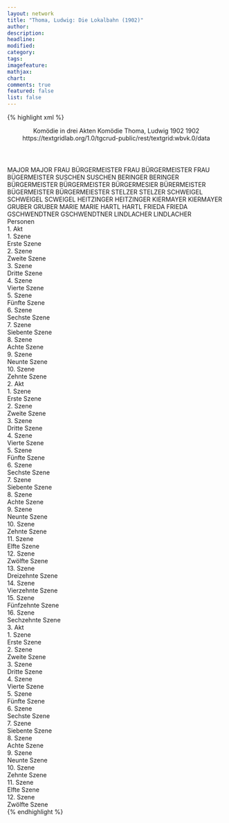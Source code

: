 ```yaml
---
layout: network
title: "Thoma, Ludwig: Die Lokalbahn (1902)"
author:
description:
headline:
modified:
category:
tags:
imagefeature: 
mathjax: 
chart: 
comments: true
featured: false
list: false
---
```

{% highlight xml %}
<?xml-model href="https://raw.githubusercontent.com/DLiNa/project/master/rules/lina.rnc"?><?xml-model href="https://raw.githubusercontent.com/DLiNa/project/master/rules/lina.sch"?>
<play xmlns="http://lina.digital">
  <header>
    <title>Die Lokalbahn</title>
    <subtitle>Komödie in drei Akten</subtitle>
    <genretitle>Komödie</genretitle>
    <author>Thoma, Ludwig</author>
    <date type="print" when="1902">1902</date>
    <date type="premiere" when="1902">1902</date>
    <date type="written"/>
    <source>https://textgridlab.org/1.0/tgcrud-public/rest/textgrid:wbvk.0/data</source>
  </header>
  <personae>
    <character>
      <name>MAJOR</name>
      <alias xml:id="major">
        <name>MAJOR</name>
      </alias>
    </character>
    <character>
      <name>FRAU BÜRGERMEISTER</name>
      <alias xml:id="frau_bürgermeister">
        <name>FRAU BÜRGERMEISTER</name>
      </alias>
      <alias xml:id="frau_bügermeister">
        <name>FRAU BÜGERMEISTER</name>
      </alias>
    </character>
    <character>
      <name>SUSCHEN</name>
      <alias xml:id="suschen">
        <name>SUSCHEN</name>
      </alias>
    </character>
    <character>
      <name>BERINGER</name>
      <alias xml:id="beringer">
        <name>BERINGER</name>
      </alias>
    </character>
    <character>
      <name>BÜRGERMEISTER</name>
      <alias xml:id="bürgermeister">
        <name>BÜRGERMEISTER</name>
      </alias>
      <alias xml:id="bürgermesier">
        <name>BÜRGERMESIER</name>
      </alias>
      <alias xml:id="bürermeister">
        <name>BÜRERMEISTER</name>
      </alias>
      <alias xml:id="bügermeister">
        <name>BÜGERMEISTER</name>
      </alias>
      <alias xml:id="bürgermeiester">
        <name>BÜRGERMEIESTER</name>
      </alias>
    </character>
    <character>
      <name>STELZER</name>
      <alias xml:id="stelzer">
        <name>STELZER</name>
      </alias>
    </character>
    <character>
      <name>SCHWEIGEL</name>
      <alias xml:id="schweigel">
        <name>SCHWEIGEL</name>
      </alias>
      <alias xml:id="scweigel">
        <name>SCWEIGEL</name>
      </alias>
    </character>
    <character>
      <name>HEITZINGER</name>
      <alias xml:id="heitzinger">
        <name>HEITZINGER</name>
      </alias>
    </character>
    <character>
      <name>KIERMAYER</name>
      <alias xml:id="kiermayer">
        <name>KIERMAYER</name>
      </alias>
    </character>
    <character>
      <name>GRUBER</name>
      <alias xml:id="gruber">
        <name>GRUBER</name>
      </alias>
    </character>
    <character>
      <name>MARIE</name>
      <alias xml:id="marie">
        <name>MARIE</name>
      </alias>
    </character>
    <character>
      <name>HARTL</name>
      <alias xml:id="hartl">
        <name>HARTL</name>
      </alias>
    </character>
    <character>
      <name>FRIEDA</name>
      <alias xml:id="frieda">
        <name>FRIEDA</name>
      </alias>
    </character>
    <character>
      <name>GSCHWENDTNER</name>
      <alias xml:id="gschwendtner">
        <name>GSCHWENDTNER</name>
      </alias>
    </character>
    <character>
      <name>LINDLACHER</name>
      <alias xml:id="lindlacher">
        <name>LINDLACHER</name>
      </alias>
    </character>
  </personae>
  <text>
    <div>
      <head>Personen</head>
    </div>
    <div>
      <head>1. Akt</head>
      <div>
        <head>1. Szene</head>
        <div>
          <head>Erste Szene</head>
          <sp who="#major">
            <amount n="14" unit="speech_acts"/>
            <amount n="119" unit="words"/>
            <amount n="14" unit="lines"/>
            <amount n="617" unit="chars"/>
          </sp>
          <sp who="#frau_bürgermeister">
            <amount n="13" unit="speech_acts"/>
            <amount n="179" unit="words"/>
            <amount n="11" unit="lines"/>
            <amount n="906" unit="chars"/>
          </sp>
          <sp who="#suschen">
            <amount n="7" unit="speech_acts"/>
            <amount n="60" unit="words"/>
            <amount n="7" unit="lines"/>
            <amount n="290" unit="chars"/>
          </sp>
        </div>
      </div>
      <div>
        <head>2. Szene</head>
        <div>
          <head>Zweite Szene</head>
          <sp who="#suschen">
            <amount n="8" unit="speech_acts"/>
            <amount n="38" unit="words"/>
            <amount n="8" unit="lines"/>
            <amount n="212" unit="chars"/>
          </sp>
          <sp who="#beringer">
            <amount n="28" unit="speech_acts"/>
            <amount n="402" unit="words"/>
            <amount n="19" unit="lines"/>
            <amount n="2211" unit="chars"/>
          </sp>
          <sp who="#major">
            <amount n="25" unit="speech_acts"/>
            <amount n="418" unit="words"/>
            <amount n="17" unit="lines"/>
            <amount n="2384" unit="chars"/>
          </sp>
          <sp who="#frau_bürgermeister">
            <amount n="9" unit="speech_acts"/>
            <amount n="73" unit="words"/>
            <amount n="8" unit="lines"/>
            <amount n="409" unit="chars"/>
          </sp>
        </div>
      </div>
      <div>
        <head>3. Szene</head>
        <div>
          <head>Dritte Szene</head>
          <sp who="#frau_bürgermeister">
            <amount n="4" unit="speech_acts"/>
            <amount n="34" unit="words"/>
            <amount n="4" unit="lines"/>
            <amount n="178" unit="chars"/>
          </sp>
          <sp who="#major">
            <amount n="3" unit="speech_acts"/>
            <amount n="40" unit="words"/>
            <amount n="3" unit="lines"/>
            <amount n="222" unit="chars"/>
          </sp>
        </div>
      </div>
      <div>
        <head>4. Szene</head>
        <div>
          <head>Vierte Szene</head>
          <sp who="#frau_bürgermeister">
            <amount n="10" unit="speech_acts"/>
            <amount n="75" unit="words"/>
            <amount n="9" unit="lines"/>
            <amount n="390" unit="chars"/>
          </sp>
          <sp who="#bürgermeister">
            <amount n="20" unit="speech_acts"/>
            <amount n="367" unit="words"/>
            <amount n="13" unit="lines"/>
            <amount n="1974" unit="chars"/>
          </sp>
          <sp who="#stelzer">
            <amount n="8" unit="speech_acts"/>
            <amount n="120" unit="words"/>
            <amount n="5" unit="lines"/>
            <amount n="756" unit="chars"/>
          </sp>
          <sp who="#schweigel">
            <amount n="15" unit="speech_acts"/>
            <amount n="201" unit="words"/>
            <amount n="11" unit="lines"/>
            <amount n="1009" unit="chars"/>
          </sp>
          <sp who="#major">
            <amount n="5" unit="speech_acts"/>
            <amount n="18" unit="words"/>
            <amount n="5" unit="lines"/>
            <amount n="104" unit="chars"/>
          </sp>
          <sp who="#scweigel">
            <amount n="1" unit="speech_acts"/>
            <amount n="9" unit="words"/>
            <amount n="1" unit="lines"/>
            <amount n="36" unit="chars"/>
          </sp>
        </div>
      </div>
      <div>
        <head>5. Szene</head>
        <div>
          <head>Fünfte Szene</head>
          <sp who="#suschen">
            <amount n="7" unit="speech_acts"/>
            <amount n="28" unit="words"/>
            <amount n="7" unit="lines"/>
            <amount n="155" unit="chars"/>
          </sp>
          <sp who="#bürgermeister">
            <amount n="2" unit="speech_acts"/>
            <amount n="37" unit="words"/>
            <amount n="1" unit="lines"/>
            <amount n="210" unit="chars"/>
          </sp>
          <sp who="#schweigel">
            <amount n="1" unit="speech_acts"/>
            <amount n="22" unit="words"/>
            <amount n="107" unit="chars"/>
          </sp>
          <sp who="#stelzer">
            <amount n="1" unit="speech_acts"/>
            <amount n="8" unit="words"/>
            <amount n="1" unit="lines"/>
            <amount n="42" unit="chars"/>
          </sp>
          <sp who="#frau_bürgermeister">
            <amount n="5" unit="speech_acts"/>
            <amount n="96" unit="words"/>
            <amount n="3" unit="lines"/>
            <amount n="583" unit="chars"/>
          </sp>
          <sp who="#major">
            <amount n="1" unit="speech_acts"/>
            <amount n="24" unit="words"/>
            <amount n="153" unit="chars"/>
          </sp>
        </div>
      </div>
      <div>
        <head>6. Szene</head>
        <div>
          <head>Sechste Szene</head>
          <sp who="#heitzinger">
            <amount n="10" unit="speech_acts"/>
            <amount n="94" unit="words"/>
            <amount n="9" unit="lines"/>
            <amount n="577" unit="chars"/>
          </sp>
          <sp who="#kiermayer">
            <amount n="24" unit="speech_acts"/>
            <amount n="283" unit="words"/>
            <amount n="19" unit="lines"/>
            <amount n="1455" unit="chars"/>
          </sp>
          <sp who="#bürgermeister">
            <amount n="14" unit="speech_acts"/>
            <amount n="138" unit="words"/>
            <amount n="12" unit="lines"/>
            <amount n="815" unit="chars"/>
          </sp>
          <sp who="#schweigel">
            <amount n="21" unit="speech_acts"/>
            <amount n="251" unit="words"/>
            <amount n="20" unit="lines"/>
            <amount n="1308" unit="chars"/>
          </sp>
          <sp who="#gruber">
            <amount n="9" unit="speech_acts"/>
            <amount n="51" unit="words"/>
            <amount n="9" unit="lines"/>
            <amount n="264" unit="chars"/>
          </sp>
          <sp who="#bürgermeiester">
            <amount n="1" unit="speech_acts"/>
            <amount n="13" unit="words"/>
            <amount n="1" unit="lines"/>
            <amount n="83" unit="chars"/>
          </sp>
          <sp who="#stelzer">
            <amount n="7" unit="speech_acts"/>
            <amount n="51" unit="words"/>
            <amount n="7" unit="lines"/>
            <amount n="292" unit="chars"/>
          </sp>
          <sp who="#kiermayer #gruber">
            <amount n="2" unit="speech_acts"/>
            <amount n="8" unit="words"/>
            <amount n="2" unit="lines"/>
            <amount n="50" unit="chars"/>
          </sp>
        </div>
      </div>
      <div>
        <head>7. Szene</head>
        <div>
          <head>Siebente Szene</head>
          <sp who="#schweigel">
            <amount n="10" unit="speech_acts"/>
            <amount n="226" unit="words"/>
            <amount n="5" unit="lines"/>
            <amount n="1212" unit="chars"/>
          </sp>
          <sp who="#bürgermeister">
            <amount n="10" unit="speech_acts"/>
            <amount n="67" unit="words"/>
            <amount n="10" unit="lines"/>
            <amount n="366" unit="chars"/>
          </sp>
          <sp who="#bügermeister">
            <amount n="1" unit="speech_acts"/>
            <amount n="14" unit="words"/>
            <amount n="1" unit="lines"/>
            <amount n="72" unit="chars"/>
          </sp>
          <sp who="#marie">
            <amount n="1" unit="speech_acts"/>
            <amount n="4" unit="words"/>
            <amount n="1" unit="lines"/>
            <amount n="17" unit="chars"/>
          </sp>
        </div>
      </div>
      <div>
        <head>8. Szene</head>
        <div>
          <head>Achte Szene</head>
          <sp who="#schweigel">
            <amount n="10" unit="speech_acts"/>
            <amount n="159" unit="words"/>
            <amount n="8" unit="lines"/>
            <amount n="765" unit="chars"/>
          </sp>
          <sp who="#bürgermeister">
            <amount n="10" unit="speech_acts"/>
            <amount n="73" unit="words"/>
            <amount n="9" unit="lines"/>
            <amount n="448" unit="chars"/>
          </sp>
          <sp who="#major">
            <amount n="14" unit="speech_acts"/>
            <amount n="164" unit="words"/>
            <amount n="12" unit="lines"/>
            <amount n="925" unit="chars"/>
          </sp>
        </div>
      </div>
      <div>
        <head>9. Szene</head>
        <div>
          <head>Neunte Szene</head>
          <sp who="#frau_bürgermeister">
            <amount n="3" unit="speech_acts"/>
            <amount n="25" unit="words"/>
            <amount n="3" unit="lines"/>
            <amount n="136" unit="chars"/>
          </sp>
          <sp who="#schweigel">
            <amount n="3" unit="speech_acts"/>
            <amount n="49" unit="words"/>
            <amount n="3" unit="lines"/>
            <amount n="230" unit="chars"/>
          </sp>
          <sp who="#major">
            <amount n="1" unit="speech_acts"/>
            <amount n="7" unit="words"/>
            <amount n="1" unit="lines"/>
            <amount n="42" unit="chars"/>
          </sp>
        </div>
      </div>
      <div>
        <head>10. Szene</head>
        <div>
          <head>Zehnte Szene</head>
          <sp who="#bürgermeister">
            <amount n="16" unit="speech_acts"/>
            <amount n="205" unit="words"/>
            <amount n="18" unit="lines"/>
            <amount n="1172" unit="chars"/>
          </sp>
          <sp who="#beringer">
            <amount n="8" unit="speech_acts"/>
            <amount n="41" unit="words"/>
            <amount n="8" unit="lines"/>
            <amount n="246" unit="chars"/>
          </sp>
          <sp who="#schweigel">
            <amount n="14" unit="speech_acts"/>
            <amount n="185" unit="words"/>
            <amount n="12" unit="lines"/>
            <amount n="1001" unit="chars"/>
          </sp>
          <sp who="#bürermeister">
            <amount n="1" unit="speech_acts"/>
            <amount n="8" unit="words"/>
            <amount n="1" unit="lines"/>
            <amount n="56" unit="chars"/>
          </sp>
          <sp who="#suschen">
            <amount n="4" unit="speech_acts"/>
            <amount n="23" unit="words"/>
            <amount n="4" unit="lines"/>
            <amount n="114" unit="chars"/>
          </sp>
          <sp who="#frau_bürgermeister">
            <amount n="7" unit="speech_acts"/>
            <amount n="65" unit="words"/>
            <amount n="9" unit="lines"/>
            <amount n="347" unit="chars"/>
          </sp>
          <sp who="#major">
            <amount n="2" unit="speech_acts"/>
            <amount n="8" unit="words"/>
            <amount n="2" unit="lines"/>
            <amount n="33" unit="chars"/>
          </sp>
          <sp who="#marie">
            <amount n="2" unit="speech_acts"/>
            <amount n="17" unit="words"/>
            <amount n="2" unit="lines"/>
            <amount n="103" unit="chars"/>
          </sp>
          <sp who="#stelzer">
            <amount n="1" unit="speech_acts"/>
            <amount n="14" unit="words"/>
            <amount n="1" unit="lines"/>
            <amount n="90" unit="chars"/>
          </sp>
        </div>
      </div>
    </div>
    <div>
      <head>2. Akt</head>
      <div>
        <head>1. Szene</head>
        <div>
          <head>Erste Szene</head>
          <sp who="#hartl">
            <amount n="22" unit="speech_acts"/>
            <amount n="247" unit="words"/>
            <amount n="16" unit="lines"/>
            <amount n="1506" unit="chars"/>
          </sp>
          <sp who="#bürgermeister">
            <amount n="15" unit="speech_acts"/>
            <amount n="79" unit="words"/>
            <amount n="15" unit="lines"/>
            <amount n="410" unit="chars"/>
          </sp>
          <sp who="#frau_bürgermeister">
            <amount n="7" unit="speech_acts"/>
            <amount n="33" unit="words"/>
            <amount n="7" unit="lines"/>
            <amount n="162" unit="chars"/>
          </sp>
        </div>
      </div>
      <div>
        <head>2. Szene</head>
        <div>
          <head>Zweite Szene</head>
          <sp who="#frau_bürgermeister">
            <amount n="10" unit="speech_acts"/>
            <amount n="81" unit="words"/>
            <amount n="8" unit="lines"/>
            <amount n="437" unit="chars"/>
          </sp>
          <sp who="#bürgermeister">
            <amount n="10" unit="speech_acts"/>
            <amount n="104" unit="words"/>
            <amount n="9" unit="lines"/>
            <amount n="523" unit="chars"/>
          </sp>
        </div>
      </div>
      <div>
        <head>3. Szene</head>
        <div>
          <head>Dritte Szene</head>
          <sp who="#bürgermeister">
            <amount n="6" unit="speech_acts"/>
            <amount n="41" unit="words"/>
            <amount n="6" unit="lines"/>
            <amount n="223" unit="chars"/>
          </sp>
          <sp who="#suschen">
            <amount n="9" unit="speech_acts"/>
            <amount n="107" unit="words"/>
            <amount n="8" unit="lines"/>
            <amount n="567" unit="chars"/>
          </sp>
          <sp who="#frau_bürgermeister">
            <amount n="6" unit="speech_acts"/>
            <amount n="43" unit="words"/>
            <amount n="6" unit="lines"/>
            <amount n="219" unit="chars"/>
          </sp>
        </div>
      </div>
      <div>
        <head>4. Szene</head>
        <div>
          <head>Vierte Szene</head>
          <sp who="#frau_bürgermeister">
            <amount n="11" unit="speech_acts"/>
            <amount n="95" unit="words"/>
            <amount n="11" unit="lines"/>
            <amount n="519" unit="chars"/>
          </sp>
          <sp who="#bürgermeister">
            <amount n="10" unit="speech_acts"/>
            <amount n="129" unit="words"/>
            <amount n="8" unit="lines"/>
            <amount n="724" unit="chars"/>
          </sp>
        </div>
      </div>
      <div>
        <head>5. Szene</head>
        <div>
          <head>Fünfte Szene</head>
          <sp who="#beringer">
            <amount n="26" unit="speech_acts"/>
            <amount n="203" unit="words"/>
            <amount n="24" unit="lines"/>
            <amount n="1137" unit="chars"/>
          </sp>
          <sp who="#bürgermeister">
            <amount n="26" unit="speech_acts"/>
            <amount n="365" unit="words"/>
            <amount n="20" unit="lines"/>
            <amount n="2022" unit="chars"/>
          </sp>
        </div>
      </div>
      <div>
        <head>6. Szene</head>
        <div>
          <head>Sechste Szene</head>
          <sp who="#frau_bürgermeister">
            <amount n="3" unit="speech_acts"/>
            <amount n="15" unit="words"/>
            <amount n="3" unit="lines"/>
            <amount n="74" unit="chars"/>
          </sp>
          <sp who="#bürgermeister">
            <amount n="4" unit="speech_acts"/>
            <amount n="23" unit="words"/>
            <amount n="4" unit="lines"/>
            <amount n="123" unit="chars"/>
          </sp>
          <sp who="#frau_bügermeister">
            <amount n="1" unit="speech_acts"/>
            <amount n="6" unit="words"/>
            <amount n="1" unit="lines"/>
            <amount n="40" unit="chars"/>
          </sp>
        </div>
      </div>
      <div>
        <head>7. Szene</head>
        <div>
          <head>Siebente Szene</head>
          <sp who="#frieda">
            <amount n="24" unit="speech_acts"/>
            <amount n="432" unit="words"/>
            <amount n="15" unit="lines"/>
            <amount n="2302" unit="chars"/>
          </sp>
          <sp who="#bürgermeister">
            <amount n="19" unit="speech_acts"/>
            <amount n="102" unit="words"/>
            <amount n="19" unit="lines"/>
            <amount n="555" unit="chars"/>
          </sp>
          <sp who="#frau_bürgermeister">
            <amount n="12" unit="speech_acts"/>
            <amount n="68" unit="words"/>
            <amount n="12" unit="lines"/>
            <amount n="364" unit="chars"/>
          </sp>
        </div>
      </div>
      <div>
        <head>8. Szene</head>
        <div>
          <head>Achte Szene</head>
          <sp who="#major">
            <amount n="11" unit="speech_acts"/>
            <amount n="183" unit="words"/>
            <amount n="7" unit="lines"/>
            <amount n="1041" unit="chars"/>
          </sp>
          <sp who="#bürgermeister">
            <amount n="14" unit="speech_acts"/>
            <amount n="100" unit="words"/>
            <amount n="14" unit="lines"/>
            <amount n="540" unit="chars"/>
          </sp>
          <sp who="#frau_bürgermeister">
            <amount n="7" unit="speech_acts"/>
            <amount n="46" unit="words"/>
            <amount n="7" unit="lines"/>
            <amount n="239" unit="chars"/>
          </sp>
          <sp who="#frieda">
            <amount n="5" unit="speech_acts"/>
            <amount n="59" unit="words"/>
            <amount n="4" unit="lines"/>
            <amount n="333" unit="chars"/>
          </sp>
        </div>
      </div>
      <div>
        <head>9. Szene</head>
        <div>
          <head>Neunte Szene</head>
          <sp who="#bürgermeister">
            <amount n="3" unit="speech_acts"/>
            <amount n="49" unit="words"/>
            <amount n="2" unit="lines"/>
            <amount n="294" unit="chars"/>
          </sp>
          <sp who="#major">
            <amount n="1" unit="speech_acts"/>
            <amount n="12" unit="words"/>
            <amount n="1" unit="lines"/>
            <amount n="64" unit="chars"/>
          </sp>
        </div>
      </div>
      <div>
        <head>10. Szene</head>
        <div>
          <head>Zehnte Szene</head>
          <sp who="#bürgermeister">
            <amount n="1" unit="speech_acts"/>
            <amount n="2" unit="words"/>
            <amount n="1" unit="lines"/>
            <amount n="10" unit="chars"/>
          </sp>
          <sp who="#beringer">
            <amount n="1" unit="speech_acts"/>
            <amount n="6" unit="words"/>
            <amount n="1" unit="lines"/>
            <amount n="32" unit="chars"/>
          </sp>
          <sp who="#major">
            <amount n="1" unit="speech_acts"/>
            <amount n="18" unit="words"/>
            <amount n="1" unit="lines"/>
            <amount n="87" unit="chars"/>
          </sp>
        </div>
      </div>
      <div>
        <head>11. Szene</head>
        <div>
          <head>Elfte Szene</head>
          <sp who="#beringer">
            <amount n="16" unit="speech_acts"/>
            <amount n="251" unit="words"/>
            <amount n="12" unit="lines"/>
            <amount n="1416" unit="chars"/>
          </sp>
          <sp who="#bürgermeister">
            <amount n="15" unit="speech_acts"/>
            <amount n="89" unit="words"/>
            <amount n="15" unit="lines"/>
            <amount n="502" unit="chars"/>
          </sp>
        </div>
      </div>
      <div>
        <head>12. Szene</head>
        <div>
          <head>Zwölfte Szene</head>
          <sp who="#suschen">
            <amount n="2" unit="speech_acts"/>
            <amount n="15" unit="words"/>
            <amount n="2" unit="lines"/>
            <amount n="69" unit="chars"/>
          </sp>
          <sp who="#beringer">
            <amount n="2" unit="speech_acts"/>
            <amount n="16" unit="words"/>
            <amount n="2" unit="lines"/>
            <amount n="98" unit="chars"/>
          </sp>
        </div>
      </div>
      <div>
        <head>13. Szene</head>
        <div>
          <head>Dreizehnte Szene</head>
          <sp who="#suschen">
            <amount n="3" unit="speech_acts"/>
            <amount n="33" unit="words"/>
            <amount n="3" unit="lines"/>
            <amount n="140" unit="chars"/>
          </sp>
          <sp who="#bürgermesier">
            <amount n="1" unit="speech_acts"/>
            <amount n="6" unit="words"/>
            <amount n="1" unit="lines"/>
            <amount n="32" unit="chars"/>
          </sp>
          <sp who="#bürgermeister">
            <amount n="2" unit="speech_acts"/>
            <amount n="20" unit="words"/>
            <amount n="2" unit="lines"/>
            <amount n="132" unit="chars"/>
          </sp>
        </div>
      </div>
      <div>
        <head>14. Szene</head>
        <div>
          <head>Vierzehnte Szene</head>
          <sp who="#frieda">
            <amount n="11" unit="speech_acts"/>
            <amount n="164" unit="words"/>
            <amount n="8" unit="lines"/>
            <amount n="820" unit="chars"/>
          </sp>
          <sp who="#frau_bürgermeister">
            <amount n="13" unit="speech_acts"/>
            <amount n="94" unit="words"/>
            <amount n="12" unit="lines"/>
            <amount n="516" unit="chars"/>
          </sp>
          <sp who="#suschen">
            <amount n="3" unit="speech_acts"/>
            <amount n="22" unit="words"/>
            <amount n="3" unit="lines"/>
            <amount n="111" unit="chars"/>
          </sp>
          <sp who="#major">
            <amount n="6" unit="speech_acts"/>
            <amount n="51" unit="words"/>
            <amount n="6" unit="lines"/>
            <amount n="282" unit="chars"/>
          </sp>
          <sp who="#bürgermeister">
            <amount n="7" unit="speech_acts"/>
            <amount n="69" unit="words"/>
            <amount n="6" unit="lines"/>
            <amount n="370" unit="chars"/>
          </sp>
        </div>
      </div>
      <div>
        <head>15. Szene</head>
        <div>
          <head>Fünfzehnte Szene</head>
          <sp who="#bürgermeister">
            <amount n="30" unit="speech_acts"/>
            <amount n="489" unit="words"/>
            <amount n="22" unit="lines"/>
            <amount n="2533" unit="chars"/>
          </sp>
          <sp who="#major">
            <amount n="28" unit="speech_acts"/>
            <amount n="261" unit="words"/>
            <amount n="25" unit="lines"/>
            <amount n="1389" unit="chars"/>
          </sp>
        </div>
      </div>
      <div>
        <head>16. Szene</head>
        <div>
          <head>Sechzehnte Szene</head>
          <sp who="#schweigel">
            <amount n="3" unit="speech_acts"/>
            <amount n="40" unit="words"/>
            <amount n="2" unit="lines"/>
            <amount n="243" unit="chars"/>
          </sp>
          <sp who="#major">
            <amount n="1" unit="speech_acts"/>
            <amount n="4" unit="words"/>
            <amount n="1" unit="lines"/>
            <amount n="17" unit="chars"/>
          </sp>
          <sp who="#bürgermeister">
            <amount n="1" unit="speech_acts"/>
            <amount n="1" unit="words"/>
            <amount n="1" unit="lines"/>
            <amount n="6" unit="chars"/>
          </sp>
        </div>
      </div>
    </div>
    <div>
      <head>3. Akt</head>
      <div>
        <head>1. Szene</head>
        <div>
          <head>Erste Szene</head>
          <sp who="#frau_bürgermeister">
            <amount n="10" unit="speech_acts"/>
            <amount n="81" unit="words"/>
            <amount n="9" unit="lines"/>
            <amount n="443" unit="chars"/>
          </sp>
          <sp who="#bürgermeister">
            <amount n="9" unit="speech_acts"/>
            <amount n="95" unit="words"/>
            <amount n="6" unit="lines"/>
            <amount n="504" unit="chars"/>
          </sp>
          <sp who="#marie">
            <amount n="4" unit="speech_acts"/>
            <amount n="46" unit="words"/>
            <amount n="4" unit="lines"/>
            <amount n="237" unit="chars"/>
          </sp>
          <sp who="#major">
            <amount n="1" unit="speech_acts"/>
            <amount n="6" unit="words"/>
            <amount n="1" unit="lines"/>
            <amount n="39" unit="chars"/>
          </sp>
        </div>
      </div>
      <div>
        <head>2. Szene</head>
        <div>
          <head>Zweite Szene</head>
          <sp who="#frau_bürgermeister">
            <amount n="43" unit="speech_acts"/>
            <amount n="672" unit="words"/>
            <amount n="30" unit="lines"/>
            <amount n="3578" unit="chars"/>
          </sp>
          <sp who="#major">
            <amount n="38" unit="speech_acts"/>
            <amount n="368" unit="words"/>
            <amount n="35" unit="lines"/>
            <amount n="1990" unit="chars"/>
          </sp>
          <sp who="#marie">
            <amount n="1" unit="speech_acts"/>
            <amount n="19" unit="words"/>
            <amount n="102" unit="chars"/>
          </sp>
        </div>
      </div>
      <div>
        <head>3. Szene</head>
        <div>
          <head>Dritte Szene</head>
          <sp who="#major">
            <amount n="3" unit="speech_acts"/>
            <amount n="52" unit="words"/>
            <amount n="1" unit="lines"/>
            <amount n="314" unit="chars"/>
          </sp>
          <sp who="#marie">
            <amount n="1" unit="speech_acts"/>
            <amount n="7" unit="words"/>
            <amount n="1" unit="lines"/>
            <amount n="30" unit="chars"/>
          </sp>
        </div>
      </div>
      <div>
        <head>4. Szene</head>
        <div>
          <head>Vierte Szene</head>
          <sp who="#stelzer">
            <amount n="10" unit="speech_acts"/>
            <amount n="100" unit="words"/>
            <amount n="10" unit="lines"/>
            <amount n="561" unit="chars"/>
          </sp>
          <sp who="#marie">
            <amount n="2" unit="speech_acts"/>
            <amount n="12" unit="words"/>
            <amount n="2" unit="lines"/>
            <amount n="68" unit="chars"/>
          </sp>
          <sp who="#kiermayer">
            <amount n="9" unit="speech_acts"/>
            <amount n="69" unit="words"/>
            <amount n="9" unit="lines"/>
            <amount n="344" unit="chars"/>
          </sp>
          <sp who="#gruber">
            <amount n="9" unit="speech_acts"/>
            <amount n="112" unit="words"/>
            <amount n="7" unit="lines"/>
            <amount n="542" unit="chars"/>
          </sp>
          <sp who="#gschwendtner">
            <amount n="3" unit="speech_acts"/>
            <amount n="63" unit="words"/>
            <amount n="2" unit="lines"/>
            <amount n="350" unit="chars"/>
          </sp>
          <sp who="#lindlacher">
            <amount n="5" unit="speech_acts"/>
            <amount n="36" unit="words"/>
            <amount n="5" unit="lines"/>
            <amount n="159" unit="chars"/>
          </sp>
          <sp who="#lindlacher #gschwendtner">
            <amount n="1" unit="speech_acts"/>
            <amount n="5" unit="words"/>
            <amount n="1" unit="lines"/>
            <amount n="23" unit="chars"/>
          </sp>
          <sp who="#gschwendtner #lindlacher">
            <amount n="1" unit="speech_acts"/>
            <amount n="6" unit="words"/>
            <amount n="1" unit="lines"/>
            <amount n="25" unit="chars"/>
          </sp>
        </div>
      </div>
      <div>
        <head>5. Szene</head>
        <div>
          <head>Fünfte Szene</head>
          <sp who="#bürgermeister">
            <amount n="21" unit="speech_acts"/>
            <amount n="257" unit="words"/>
            <amount n="17" unit="lines"/>
            <amount n="1518" unit="chars"/>
          </sp>
          <sp who="#stelzer">
            <amount n="24" unit="speech_acts"/>
            <amount n="394" unit="words"/>
            <amount n="15" unit="lines"/>
            <amount n="2342" unit="chars"/>
          </sp>
          <sp who="#stelzer #marie #kiermayer #gruber #gschwendtner #lindlacher">
            <amount n="1" unit="speech_acts"/>
            <amount n="5" unit="words"/>
            <amount n="1" unit="lines"/>
            <amount n="27" unit="chars"/>
          </sp>
          <sp who="#lindlacher">
            <amount n="9" unit="speech_acts"/>
            <amount n="37" unit="words"/>
            <amount n="9" unit="lines"/>
            <amount n="171" unit="chars"/>
          </sp>
          <sp who="#gschwendtner">
            <amount n="11" unit="speech_acts"/>
            <amount n="46" unit="words"/>
            <amount n="11" unit="lines"/>
            <amount n="228" unit="chars"/>
          </sp>
          <sp who="#kiermayer">
            <amount n="8" unit="speech_acts"/>
            <amount n="41" unit="words"/>
            <amount n="8" unit="lines"/>
            <amount n="203" unit="chars"/>
          </sp>
          <sp who="#gruber">
            <amount n="9" unit="speech_acts"/>
            <amount n="57" unit="words"/>
            <amount n="9" unit="lines"/>
            <amount n="256" unit="chars"/>
          </sp>
          <sp who="#lindlacher #gschwendtner">
            <amount n="1" unit="speech_acts"/>
            <amount n="3" unit="words"/>
            <amount n="1" unit="lines"/>
            <amount n="19" unit="chars"/>
          </sp>
          <sp who="#gschwendtner #lindlacher">
            <amount n="1" unit="speech_acts"/>
            <amount n="2" unit="words"/>
            <amount n="1" unit="lines"/>
            <amount n="7" unit="chars"/>
          </sp>
        </div>
      </div>
      <div>
        <head>6. Szene</head>
        <div>
          <head>Sechste Szene</head>
          <sp who="#heitzinger">
            <amount n="15" unit="speech_acts"/>
            <amount n="172" unit="words"/>
            <amount n="11" unit="lines"/>
            <amount n="923" unit="chars"/>
          </sp>
          <sp who="#bürgermeister">
            <amount n="19" unit="speech_acts"/>
            <amount n="208" unit="words"/>
            <amount n="16" unit="lines"/>
            <amount n="1224" unit="chars"/>
          </sp>
          <sp who="#gschwendtner">
            <amount n="6" unit="speech_acts"/>
            <amount n="43" unit="words"/>
            <amount n="6" unit="lines"/>
            <amount n="218" unit="chars"/>
          </sp>
          <sp who="#lindlacher">
            <amount n="3" unit="speech_acts"/>
            <amount n="34" unit="words"/>
            <amount n="3" unit="lines"/>
            <amount n="176" unit="chars"/>
          </sp>
          <sp who="#gruber">
            <amount n="3" unit="speech_acts"/>
            <amount n="19" unit="words"/>
            <amount n="3" unit="lines"/>
            <amount n="92" unit="chars"/>
          </sp>
          <sp who="#kiermayer">
            <amount n="5" unit="speech_acts"/>
            <amount n="54" unit="words"/>
            <amount n="4" unit="lines"/>
            <amount n="274" unit="chars"/>
          </sp>
          <sp who="#stelzer">
            <amount n="3" unit="speech_acts"/>
            <amount n="28" unit="words"/>
            <amount n="3" unit="lines"/>
            <amount n="143" unit="chars"/>
          </sp>
          <sp who="#kiermayer #lindlacher">
            <amount n="1" unit="speech_acts"/>
            <amount n="10" unit="words"/>
            <amount n="1" unit="lines"/>
            <amount n="54" unit="chars"/>
          </sp>
        </div>
      </div>
      <div>
        <head>7. Szene</head>
        <div>
          <head>Siebente Szene</head>
          <sp who="#major">
            <amount n="5" unit="speech_acts"/>
            <amount n="18" unit="words"/>
            <amount n="5" unit="lines"/>
            <amount n="86" unit="chars"/>
          </sp>
          <sp who="#bürgermeister">
            <amount n="5" unit="speech_acts"/>
            <amount n="79" unit="words"/>
            <amount n="3" unit="lines"/>
            <amount n="433" unit="chars"/>
          </sp>
        </div>
      </div>
      <div>
        <head>8. Szene</head>
        <div>
          <head>Achte Szene</head>
          <sp who="#frau_bürgermeister">
            <amount n="5" unit="speech_acts"/>
            <amount n="63" unit="words"/>
            <amount n="5" unit="lines"/>
            <amount n="335" unit="chars"/>
          </sp>
          <sp who="#bürgermeister">
            <amount n="4" unit="speech_acts"/>
            <amount n="21" unit="words"/>
            <amount n="4" unit="lines"/>
            <amount n="102" unit="chars"/>
          </sp>
        </div>
      </div>
      <div>
        <head>9. Szene</head>
        <div>
          <head>Neunte Szene</head>
          <sp who="#bürgermeister">
            <amount n="23" unit="speech_acts"/>
            <amount n="372" unit="words"/>
            <amount n="16" unit="lines"/>
            <amount n="2173" unit="chars"/>
          </sp>
          <sp who="#beringer">
            <amount n="19" unit="speech_acts"/>
            <amount n="148" unit="words"/>
            <amount n="19" unit="lines"/>
            <amount n="864" unit="chars"/>
          </sp>
          <sp who="#frau_bürgermeister">
            <amount n="10" unit="speech_acts"/>
            <amount n="66" unit="words"/>
            <amount n="10" unit="lines"/>
            <amount n="334" unit="chars"/>
          </sp>
        </div>
      </div>
      <div>
        <head>10. Szene</head>
        <div>
          <head>Zehnte Szene</head>
          <sp who="#schweigel">
            <amount n="22" unit="speech_acts"/>
            <amount n="387" unit="words"/>
            <amount n="14" unit="lines"/>
            <amount n="2032" unit="chars"/>
          </sp>
          <sp who="#major">
            <amount n="21" unit="speech_acts"/>
            <amount n="114" unit="words"/>
            <amount n="21" unit="lines"/>
            <amount n="644" unit="chars"/>
          </sp>
        </div>
      </div>
      <div>
        <head>11. Szene</head>
        <div>
          <head>Elfte Szene</head>
          <sp who="#bürgermeister">
            <amount n="7" unit="speech_acts"/>
            <amount n="65" unit="words"/>
            <amount n="5" unit="lines"/>
            <amount n="352" unit="chars"/>
          </sp>
          <sp who="#schweigel">
            <amount n="4" unit="speech_acts"/>
            <amount n="48" unit="words"/>
            <amount n="4" unit="lines"/>
            <amount n="238" unit="chars"/>
          </sp>
          <sp who="#major">
            <amount n="4" unit="speech_acts"/>
            <amount n="28" unit="words"/>
            <amount n="4" unit="lines"/>
            <amount n="149" unit="chars"/>
          </sp>
        </div>
      </div>
      <div>
        <head>12. Szene</head>
        <div>
          <head>Zwölfte Szene</head>
          <sp who="#schweigel">
            <amount n="7" unit="speech_acts"/>
            <amount n="116" unit="words"/>
            <amount n="5" unit="lines"/>
            <amount n="601" unit="chars"/>
          </sp>
          <sp who="#bürgermeister">
            <amount n="5" unit="speech_acts"/>
            <amount n="78" unit="words"/>
            <amount n="8" unit="lines"/>
            <amount n="453" unit="chars"/>
          </sp>
          <sp who="#suschen">
            <amount n="4" unit="speech_acts"/>
            <amount n="22" unit="words"/>
            <amount n="4" unit="lines"/>
            <amount n="121" unit="chars"/>
          </sp>
          <sp who="#beringer">
            <amount n="1" unit="speech_acts"/>
            <amount n="5" unit="words"/>
            <amount n="1" unit="lines"/>
            <amount n="35" unit="chars"/>
          </sp>
          <sp who="#frau_bürgermeister">
            <amount n="4" unit="speech_acts"/>
            <amount n="19" unit="words"/>
            <amount n="4" unit="lines"/>
            <amount n="111" unit="chars"/>
          </sp>
          <sp who="#marie">
            <amount n="1" unit="speech_acts"/>
            <amount n="3" unit="words"/>
            <amount n="1" unit="lines"/>
            <amount n="21" unit="chars"/>
          </sp>
          <sp who="#stelzer">
            <amount n="1" unit="speech_acts"/>
            <amount n="34" unit="words"/>
            <amount n="188" unit="chars"/>
          </sp>
        </div>
      </div>
    </div>
  </text>
</play>
{% endhighlight %}